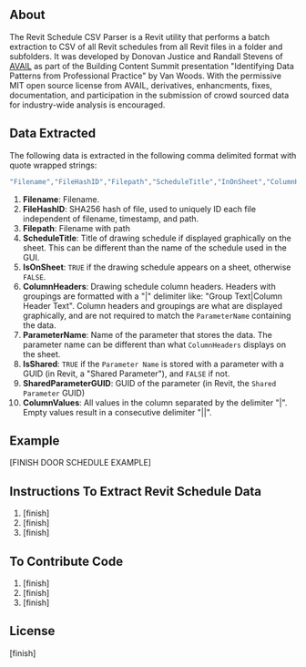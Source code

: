 ## About
The Revit Schedule CSV Parser is a Revit utility that performs a batch extraction to CSV of all Revit schedules from all Revit files in a folder and subfolders. It was developed by Donovan Justice and Randall Stevens of [AVAIL](https://www.getavail.com/About) as part of the Building Content Summit presentation "Identifying Data Patterns from Professional Practice" by Van Woods. With the permissive MIT open source license from AVAIL, derivatives, enhancments, fixes, documentation, and participation in the submission of crowd sourced data for industry-wide analysis is encouraged.

## Data Extracted
The following data is extracted in the following comma delimited format with quote wrapped strings: 
~~~~csharp
"Filename","FileHashID","Filepath","ScheduleTitle","InOnSheet","ColumnHeaders","ParameterName","IsShared","SharedParameterGUID","Column Values"
~~~~

1. **Filename**: Filename. 
1. **FileHashID**: SHA256 hash of file, used to uniquely ID each file independent of filename, timestamp, and path. 
1. **Filepath**: Filename with path
1. **ScheduleTitle**: Title of drawing schedule if displayed graphically on the sheet. This can be different than the name of the schedule used in the GUI.
1. **IsOnSheet**: `TRUE` if the drawing schedule appears on a sheet, otherwise `FALSE`. 
1. **ColumnHeaders**: Drawing schedule column headers. Headers with groupings are formatted with a "|" delimiter like: "Group Text|Column Header Text". Column headers and groupings are what are displayed graphically, and are not required to match the `ParameterName` containing the data.
1. **ParameterName**: Name of the parameter that stores the data. The parameter name can be different than what `ColumnHeaders` displays on the sheet. 
1. **IsShared**: `TRUE` if the `Parameter Name` is stored with a parameter with a GUID (in Revit, a "Shared Parameter"), and `FALSE` if not. 
1. **SharedParameterGUID**: GUID of the parameter (in Revit, the `Shared Parameter` GUID)
1. **ColumnValues**: All values in the column separated by the delimiter "|". Empty values result in a consecutive delimiter "||".

## Example
[FINISH DOOR SCHEDULE EXAMPLE]

## Instructions To Extract Revit Schedule Data
1. [finish]
1. [finish]
1. [finish]

## To Contribute Code
1. [finish]
1. [finish]
1. [finish]

## License
[finish]
